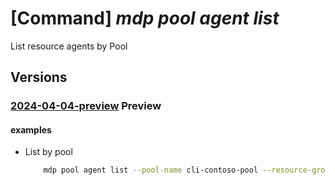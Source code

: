 # [Command] _mdp pool agent list_

List resource agents by Pool

## Versions

### [2024-04-04-preview](/Resources/mgmt-plane/L3N1YnNjcmlwdGlvbnMve30vcmVzb3VyY2Vncm91cHMve30vcHJvdmlkZXJzL21pY3Jvc29mdC5kZXZvcHNpbmZyYXN0cnVjdHVyZS9wb29scy97fS9yZXNvdXJjZXM=/2024-04-04-preview.xml) **Preview**

<!-- mgmt-plane /subscriptions/{}/resourcegroups/{}/providers/microsoft.devopsinfrastructure/pools/{}/resources 2024-04-04-preview -->

#### examples

- List by pool
    ```bash
        mdp pool agent list --pool-name cli-contoso-pool --resource-group rg1
    ```
